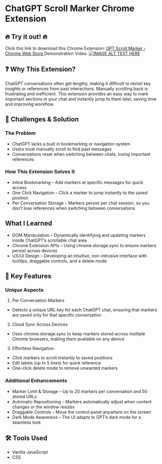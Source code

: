 # ChatGPT Scroll Marker Chrome Extension

## 🔥 Try it out! 🔥
Click this link to download this Chrome Extension:
[GPT Scroll Marker - Chrome Web Store
](https://chromewebstore.google.com/detail/gpt-scroll-marker/iimeacnpfifgmoliimmpannigpfiielk)
Demonstration Video:
[![IMAGE ALT TEXT HERE](https://img.youtube.com/vi/SbCpyCoVo10/0.jpg)](https://www.youtube.com/watch?v=SbCpyCoVo10)

## ❓ Why This Extension?
ChatGPT conversations often get lengthy, making it difficult to revisit key insights or references from past interactions. Manually scrolling back is frustrating and inefficient. This extension provides an easy way to mark important sections in your chat and instantly jump to them later, saving time and improving workflow.

## 🎯 Challenges & Solution
### The Problem
- ChatGPT lacks a built in bookmarking or navigation system
- Users must manually scroll to find past messages
- Conversations reset when switching between chats, losing important references

### How This Extension Solves It
- Inline Bookmarking – Add markers at specific messages for quick access
- One Click Navigation – Click a marker to jump instantly to the saved position
- Per Conversation Storage – Markers persist per chat session, so you don’t lose references when switching between conversations

## What I Learned
- DOM Manipulation – Dynamically identifying and updating markers inside ChatGPT’s scrollable chat area
- Chrome Extension APIs – Using chrome.storage.sync to ensure markers persist across devices
- UX/UI Design – Developing an intuitive, non-intrusive interface with tooltips, draggable controls, and a delete mode

## 🔑 Key Features
### Unique Aspects
1. Per Conversation Markers
  - Detects a unique URL key for each ChatGPT chat, ensuring that markers are saved only for that specific conversation
2. Cloud Sync Across Devices
  - Uses chrome.storage.sync to keep markers stored across multiple Chrome browsers, making them available on any device
3. Effortless Navigation
  - Click markers to scroll instantly to saved positions
  - Edit labels (up to 5 lines) for quick reference
  - One-click delete mode to remove unwanted markers

### Additional Enhancements
- Marker Limit & Storage – Up to 20 markers per conversation and 50 stored URLs
- Automatic Repositioning – Markers automatically adjust when content changes or the window resizes
- Draggable Controls – Move the control panel anywhere on the screen
- Dark Mode Awareness – The UI adapts to GPT’s dark mode for a seamless look

## 🛠️ Tools Used
- Vanilla JavaScript
- CSS
